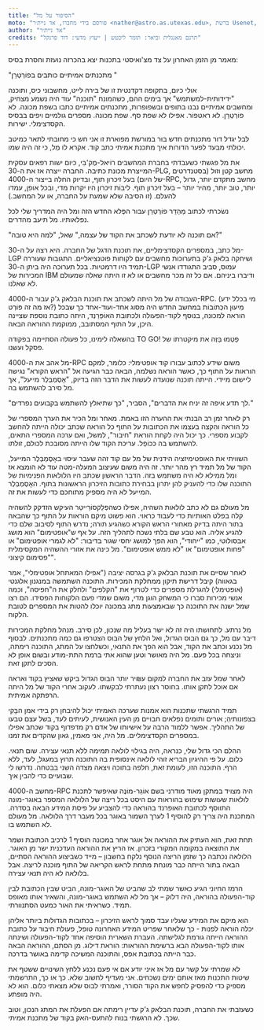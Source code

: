 ```yaml
---
title: "הסיפור על מל"
moto: "פורסם בידי מחברו, אד ניית׳ר <nather@astro.as.utexas.edu>, ברשת Usenet, ב-21 במאי 1983."
author: "אד ניית׳ר"
credits: "תרגם מאנגלית וביאר: תומר ליכטש | ייעוץ מדעי: דוד פרנקל"
---
```


מאמר מן הזמן האחרון על צד מצ'ואיסטי בתכנות
יצא בהכרזה נועזת וחסרת בסיס:

"מתכנתים אמיתיים כותבים בפוֹרְטְרַן "

אולי כיום,
בתקופה דקדנטית זו של
בירה לייט, מחשבוני כיס, ותוכנה "ידידותית-למשתמש"
אך בימים ההם,
כשהמונח "תוכנה" עוד היה נשמע מצחיק,
ומחשבים אמיתיים נבנו בתופים ובשפופרות,
מתכנתים אמיתיים כתבו בשפת מכונה.
לא פוֹרְטְרַן. לא ראטפוֹר. אפילו לא שפת סף.
שפת מכונה.
מספרים גולמיים ויפים בבסיס הקסדצימלי.
ישירות.

לבל יגדל דור מתכנתים חדש
בּוּר במורשת מפוארת זו
אני חש כי מחובתי לתאר
כמיטב יכולתי מבעד לפער הדורות
איך מתכנת אמיתי כתב קוד.
אקרא לו מֵל,
כי זה היה שמו.

את מל פגשתי כשעבדתי בחברת המחשבים רוֹיאל-מֶק'בִּי,
כיום ישות רפאים עסקית המייצרת מכונת כתיבה.
החברה ייצרה אז את ה-30-PLG,
מחשב קטן וזול (בסטנדרטים של היום)
בעל זיכרון תוף,
ובדיוק החלה בייצור
ה-4000-RPC, מחשב מתקדם יותר,
גדול יותר, טוב יותר, מהיר יותר – בעל זיכרון תוף.
ליבּוֹת זיכרון היו יקרות מדי,
ובכל אופן, עמדו להעלם.
(זו הסיבה שלא שמעת על החברה,
או על המחשב.)

נשׂכרתי לכתוב מְהַדֵּר פוֹרְטְרַן
עבור הפֶּלא החדש הזה ומל היה המדריך שלי לכל נפלאותיו.
מל תיעב מהדרים.

"אם תוכנה לא יודעת לשכתב את הקוד של עצמה,"
שאל, "למה היא טובה?"

מל כתב,
במספרים הקסדצימליים,
את תוכנת הדגל של החברה.
היא רצה על ה-30-LGP
ושיחקה בלאק ג'ק בתערוכות מחשבים
עם לקוחות פוטנציאליים.
התגובות שעוררה תמיד היו דרמטיות.
בכל תערוכה היה ביתן ה-30-LGP עמוס,
סביב התגודדו אנשי המכירות של IBM
ודיברו ביניהם.
אם כל זה מכר מחשבים או לא
זו היתה שאלה שמעולם לא שאלנו.

העבודה של מל היתה לשכתב
את תוכנת הבלאק ג'ק עבור ה-4000-RPC.
(מי בכלל ידע אז מה זה פּוֹרְט?)
מִיעוּן הכְּתוֹבוֹת במחשב החדש
היה מסוג אחד-ועוד-אחד
כך שבכל הוראה למכונה,
בנוסף לקוד-הפעולה
ולכתובת האוֹפֵּרַנְדּ,
היתה כתובת נוספת שציינה היכן, על התוף המסתובב,
ממוקמת ההוראה הבאה.

בהשאלה לימינו,
כל פעולה הסתיימה בפקודה TO GO!
פַּטְמוּ בַּזֶּה את מיקטרתו של פסקל ועשנו.

מל אהב את ה-4000-RPC
משום שידע לכתוב עבורו קוד אופטימלי:
כלומר, למקם הוראות על התוף
כך, כאשר הוראה נשלמה,
הבאה כבר הגיעה אל "הראש הקורא"
נגישה ליישום מיידי.
הייתה תוכנה שנועדה לעשות את הדבר הזה בדיוק,
"אָסֶמְבְּלֶר מייעל",
אך מל סירב להשתמש בה.

"לך תדע איפה זה יניח את הדברים",
הסביר, "כך שתיאלץ להשתמש בקבועים נפרדים."

רק לאחר זמן רב הבנתי את ההערה הזו באמת.
מאחר ומל הכיר את הערך המספרי
של כל הוראה
והִקצה בעצמו את הכתובות על התוף
כל הוראה שכתב יכולה הייתה להחשב
לקבוע מספרי.
כך יכול היה לקחת הוראת "חיבור", למשל,
ואם ערכה המספרי התאים,
להשתמש בה כּכוֹפֵל.
עריכת הקוד שלו הייתה מסובכת לכולם, זולתו.

השוויתי את האופטימיזציה הידנית של מל
עם קוד זהה שעבר עיסוי באָסֶמְבְּלֶר המייעל,
הקוד של מל תמיד רץ מהר יותר.
זה היה משום שעיצוב המעלה-מטה
עוד לא הומצא אז
ומל ממילא לא היה משתמש בזה.
הדבר הראשון שכתב היו הלולאות הפנימיות של התוכנה שלו
כדי להעניק להן יתרון
בבחירת כתובות הזיכרון הראשונות בתוף.
האָסֶמְבְּלֶר המייעל לא היה מספיק מתוחכם כדי לעשות את זה.

מל מעולם גם לא כתב לולאות השהיה,
אפילו כשהפְלֵקסוֹרַייטֵר העיקש
הזדקק להשהיה קלה בפלט האותיות כדי לעבוד כראוי.
הוא פשוט מיקם הוראות על התוף
כך שהבאה בתור היתה בדיוק מאחורי הראש הקורא
כשהגיע תורה;
נדרש התוף לסיבוב שלם
כדי להגיע אליה.
הוא טבע שם בלתי נשכח לתהליך הזה.
על אף ש"אופטימום" הוא מושג אבסולוטי,
כמו "ייחודי", הוא הפך למושג יחסי
שגור בדיבור:
"לא לגמרי אופטימום" או "פחות אופטימום"
או "לא ממש אופטימום".
מל כינה את אזורי ההשהיה המקסימלית
"פסימום קיצוני".

לאחר שסיים את תוכנת הבלאק ג'ק
בגרסה יציבה
("אפילו המאתחל אופטימלי",
אמר בגאווה)
קיבל דרישת תיקון ממחלקת המכירות.
התוכנה השתמשה במנגנון אלגנטי (אופטימלי)
להגרלת מספרים כדי לטרוף את "הקלפים" ולחלק את ה"חפיסה",
וכמה אנשי מכירות סברו כי המשחק הוגן מדי,
משום שמדי פעם הלקוחות הפסידו.
הם רצו שמל ישנה את התוכנה
כך שבאמצעות מתג במכונה
יוכלו להטות את המספרים לטובת הלקוח.

מל נרתע.
לתחושתו היה זה לא ישר בעליל
מה שנכון,
לכן סירב.
מנהל מחלקת המכירות דיבר עם מל,
כך גם הבוס הגדול, ואל הלחץ של הבוס
הצטרפו גם כמה מתכנתים.
לבסוף מל נכנע וכתב את הקוד,
אבל הוא הפך את התנאי,
וכשלחצו על המתג,
התוכנה רימתה, וניצחה בכל פעם.
מל היה מאושר
וטען שהוא אתי ברמת התת-מודע
ובשום אופן לא הסכים לתקן זאת.

לאחר שמל עזב את החברה למקום ע₪יר יותר
הבוס הגדול ביקש שאציץ בקוד
ואראה אם אוכל לתקן אותו.
בחוסר רצון נעתרתי לבקשתו.
לעקוב אחרי הקוד של מל היתה הרפתקה אמיתית.

תמיד הרגשתי שתכנות הוא אמנות
שערכה האמיתי יכול להיבחן רק בידי
אמן הבָּקִי בצפונותיהַ;
אורים ותומים נפלאים
חבויים מן העין האנושית, לעיתים לעד,
בשל עצם טבעו של התהליך.
אפשר ללמוד הרבה על אישיותו של אדם
רק מדפדוף בקוד שכתב
אפילו במספרים הקסדצימליים.
מל היה, אני מאמין, גאון שהקדים את זמנו.

ההלם הכי גדול שלי, כנראה, היה בגילוי
לולאה תמימה ללא תנאי עצירה.
שום תנאי. כלום.
על פי ההיגיון הבריא זוהי לולאה אינסופית
בה התוכנה תרוץ במעגל, לעד, ללא הרף.
התוכנה הזו, לעומת זאת, חלפה בתוכה
ויצאה מצדה השני בבטחה.
נדרשו לי שבועיים כדי להבין איך.

מחשב ה-4000-RPC היה מצויד במתקן מאוד מודרני
בשם אוֹגֵר-מוֹנֶה
שאיפשר לתכנת לולאות
שעושות שימוש בהוראות עם היסט
בכל ריצה של הלולאה
המספר באוגר-מונה
התווסף לכתובת האופרנד בהוראה
כדי להצביע על
פיסת המידע הבאה בסדרה.
המתכנת היה צריך רק להוסיף 1 לערך השמור באוגר
בכל מעבר דרך הלולאה.
מל מעולם לא השתמש בו.

תחת זאת, הוא העתיק את ההוראה אל אוגר אחר במכונה
הוסיף 1 לרכיב הכתובת
ושמר את התוצאה במקומה המקורי בזכרון.
אז הריץ את ההוראה העדכנית
ישר מן האוגר.
הלולאה נכתבה כך שזמן הריצה הנוסף
נלקח בחשבון –
מייד כשביצוע ההוראה הסתיים,
הבאה בתור הייתה כבר מונחת מתחת לראש הקריאה של התוף
מוכנה לריצה.
אבל בלולאה לא היה תנאי עצירה.

הרמז החיוני הגיע כאשר שמתי לב
שהביט של האוגר-מונה,
הביט שבין הכתובת לבין קוד-הפעולה בהוראה,
היה דלוק –
אך מל לא השתמש באוגר-מונה,
והשאיר אותו מאופס תמיד.
כשראיתי את האור כמעט הסתנוורתי.

הוא מיקם את המידע שעליו עבד
סמוך לראש הזיכרון –
בכתובות הגדולות ביותר אליהן יכלה הוראה לפנות -
כך שלאחר שפריט המידע האחרונה טופל,
פעולת חיבור על כתובת ההוראה
הייתה גורמת לגלישתה.
העברת השארית הוסיפה אחד
לקוד-הפעולה ושינתה אותו לקוד-הפעולה הבא ברשימת ההוראות:
הוראת דילוג.
מן הסתם, ההוראה הבאה כבר הייתה
בכתובת אפס,
והתוכנה המשיכה קדימה באושר בדרכה.

לא שמרתי על קשר עם מל
אז איני יודע אם אי פעם נכנע ללחץ
השינויים ששטף את שיטות התכנות
מאז אותם ימים נשכחים.
אני מעדיף לחשוב שלא.
כך או כך,
התרשמתי מספיק כדי להפסיק לחפש
את הקוד הסורר,
ואמרתי לבוס שלא מצאתי כלום.
הוא לא היה מופתע.

כשעזבתי את החברה,
תוכנת הבלאק ג'ק עדיין רימתה
אם הפעלת את המתג הנכון,
וטוב שכך.
לא הרגשתי בנוח
להתעס-האק בקוד של מתכנת אמיתי.
